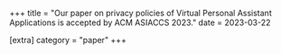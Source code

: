 +++
title = "Our paper on privacy policies of Virtual Personal Assistant Applications is accepted by ACM ASIACCS 2023."
date = 2023-03-22

[extra]
category = "paper"
+++
